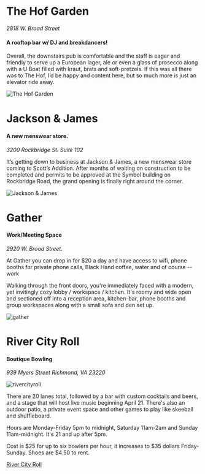 # The Hof Garden
_2818 W. Broad Street_
#### A rooftop bar w/ DJ and breakdancers!

Overall, the downstairs pub is comfortable and the staff is eager and friendly to serve up a European lager, ale or even a glass of prosecco along with a U Boat filled with kraut, brats and soft-pretzels. If this was all there was to The Hof, I’d be happy and content here, but so much more is just an elevator ride away.

![The Hof Garden](http://www.scottsaddition.com/resources/Pictures/Lounge%20section.jpg)


# Jackson & James
#### A new menswear store.

_3200 Rockbridge St. Suite 102_

It’s getting down to business at Jackson & James, a new menswear store coming to Scott’s Addition. After months of waiting on construction to be completed and permits to be approved at the Symbol building on Rockbridge Road, the grand opening is finally right around the corner.

![Jackson & James](http://www.scottsaddition.com/resources/Pictures/Store.jpg)


# Gather

#### Work/Meeting Space
_2920 W. Broad Street._

At Gather you can drop in for $20 a day and have access to wifi, phone booths for private phone calls, Black Hand coffee, water and of course --
work

Walking through the front doors, you're immediately faced with a modern, yet invitingly cozy lobby / workspace / kitchen. It's roomy and wide open and sectioned off into a reception area, kitchen-bar, phone booths and group workspaces along with a small sofa and den set up.

![gather](http://www.scottsaddition.com/resources/Pictures/170228_GatherRVA_372.jpg)

# River City Roll

#### Boutique Bowling
_939 Myers Street
Richmond, VA 23220_

![rivercityroll](http://www.scottsaddition.com/resources/Pictures/IMG_0523.JPG)

There are 20 lanes total, followed by a bar with custom cocktails and beers, and a stage that will host live music beginning April 21. There's also an outdoor patio, a private event space and other games to play like skeeball and shuffleboard.

Hours are Monday-Friday 5pm to midnight, Saturday 11am-2am and Sunday 11am-midnight. It's 21 and up after 5pm.

Cost is $25 for up to six bowlers per hour, it increases to $35 dollars Friday-Sunday. Shoes are $4.50 to rent.

[River City Roll](https://www.rivercityroll.com)
